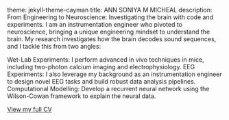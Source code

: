 theme: jekyll-theme-cayman
title: ANN SONIYA M MICHEAL
description: From Engineering to Neuroscience: Investigating the brain with code and experiments.
I am an instrumentation engineer who pivoted to neuroscience, bringing a unique engineering mindset to understand the brain. My research investigates how the brain decodes sound sequences, and I tackle this from two angles:

Wet-Lab Experiments: I perform advanced in vivo techniques in mice, including two-photon calcium imaging and electrophysiology.
EEG Experiments: I also leverage my background as an instrumentation engineer to design novel EEG tasks and build robust data analysis pipelines.
Computational Modelling: Develop a recurrent neural network using the Wilson-Cowan framework to explain the neural data.

[View my full CV](ann.pdf)

